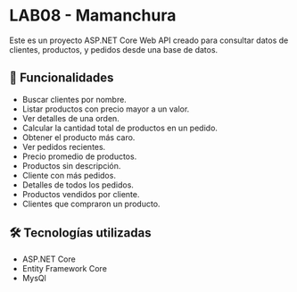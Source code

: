 # LAB08 - Mamanchura

Este es un proyecto ASP.NET Core Web API creado para consultar datos de clientes, productos, y pedidos desde una base de datos.

## 🚀 Funcionalidades

- Buscar clientes por nombre.
- Listar productos con precio mayor a un valor.
- Ver detalles de una orden.
- Calcular la cantidad total de productos en un pedido.
- Obtener el producto más caro.
- Ver pedidos recientes.
- Precio promedio de productos.
- Productos sin descripción.
- Cliente con más pedidos.
- Detalles de todos los pedidos.
- Productos vendidos por cliente.
- Clientes que compraron un producto.

## 🛠️ Tecnologías utilizadas

- ASP.NET Core
- Entity Framework Core
- MysQl

